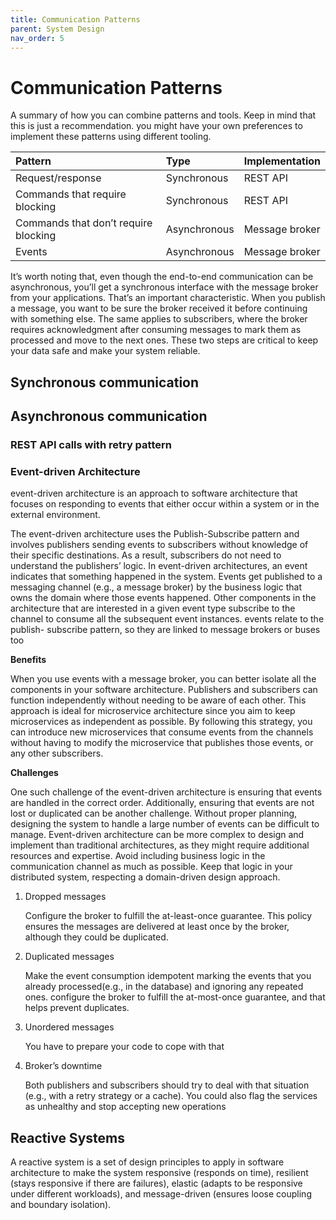 ```yaml
---
title: Communication Patterns
parent: System Design
nav_order: 5
---
```


# Communication Patterns

A summary of how you can combine patterns and tools. Keep in mind 
that this is just a recommendation. you might have your own 
preferences to implement these patterns using different tooling.

| Pattern                              | Type         | Implementation |
|:-------------------------------------|:-------------|:---------------|
| Request/response                     | Synchronous  | REST API       |
| Commands that require blocking       | Synchronous  | REST API       |
| Commands that don’t require blocking | Asynchronous | Message broker |
| Events                               | Asynchronous | Message broker |

It’s worth noting that, even though the end-to-end communication can be 
asynchronous, you’ll get a synchronous interface with the message broker from your 
applications. That’s an important characteristic. When you publish a message, you 
want to be sure the broker received it before continuing with something else. The same 
applies to subscribers, where the broker requires acknowledgment after consuming 
messages to mark them as processed and move to the next ones. These two steps 
are critical to keep your data safe and make your system reliable.

## Synchronous communication
## Asynchronous communication 
### REST API calls with retry pattern
### Event-driven Architecture
event-driven architecture is an approach to software architecture that focuses on responding to events that either occur within a system or in the external environment.

The event-driven architecture uses the Publish-Subscribe pattern and involves publishers sending events to subscribers without knowledge of their specific destinations. As a result, subscribers do not need to understand the publishers’ logic. 
In event-driven architectures, an event indicates that something happened in the system. Events get published to a messaging channel (e.g., a message broker) by the business logic that owns the domain where those events happened. Other components in the architecture that are interested in a given event type subscribe to the channel to consume all the subsequent event instances. events relate to the publish-
subscribe pattern, so they are linked to message brokers or buses too

**Benefits**

When you use events with a message broker, you can better isolate all the components in your software architecture. Publishers and subscribers can function independently without needing to be aware of each other. This approach is ideal for microservice architecture since you aim to keep microservices as independent as possible. By following this strategy, you can introduce new microservices that consume 
events from the channels without having to modify the microservice that publishes those events, or any other subscribers.

**Challenges**

One such challenge of the event-driven architecture is ensuring that events are handled in the correct order. 
Additionally, ensuring that events are not lost or duplicated can be another challenge. Without proper planning, 
designing the system to handle a large number of events can be difficult to manage. Event-driven architecture can be 
more complex to design and implement than traditional architectures, as they might require additional resources and expertise.
Avoid including business logic in the communication channel as much as possible. Keep that logic in your distributed system, respecting a domain-driven design approach.

1. Dropped messages
   
   Configure the broker to fulfill the at-least-once guarantee. This policy ensures the messages are delivered at least once by the broker, although they could be duplicated.
1. Duplicated messages
   
   Make the event consumption idempotent
marking the events that you already processed(e.g., in the database) and ignoring any repeated ones. 
configure the broker to fulfill the at-most-once guarantee, and that helps prevent duplicates.
1. Unordered messages
   
   You have to prepare your code to cope with that
1. Broker’s downtime
   
   Both publishers and subscribers should try to deal with that situation (e.g., with a retry strategy or a cache). 
You could also flag the services as unhealthy and stop accepting new operations


## Reactive Systems
A reactive system is a set of design principles to apply in software architecture to make the system responsive (responds on time), resilient (stays responsive if there are failures), elastic (adapts to be responsive under different workloads), and message-driven (ensures loose coupling and boundary isolation).

